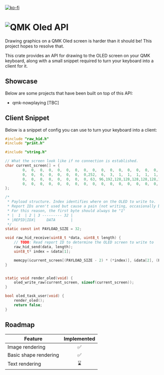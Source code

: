 [![ko-fi](https://ko-fi.com/img/githubbutton_sm.svg)](https://ko-fi.com/A0A1EB7YD)

# ![QMK Oled API](https://user-images.githubusercontent.com/24723950/183790643-aa12642c-0f83-4545-844e-621f3601720d.png)

Drawing graphics on a QMK Oled screen is harder than it should be! This project hopes to resolve that.

This crate provides an API for drawing to the OLED screen on your QMK keyboard, along with a small snippet required to turn your keyboard into a client for it.

## Showcase

Below are some projects that have been built on top of this API:

- qmk-nowplaying [TBC]

## Client Snippet

Below is a snippet of config you can use to turn your keyboard into a client:
```c
#include "raw_hid.h"
#include "print.h"

#include "string.h"

// What the screen look like if no connection is established.
char current_screen[] = {
        0,  0,  0,  0,  0,  0,  0,  0,  0,  0,  0,  0,  0,  0,  0,  0,  0,  0,  0,  0,  0,  0,  0,  0,  0,  0,  0,  0,  0,  0,  0,  0,  0,  0,  0,  0,  0,  0,  0,  0,  0,  0,  0,  0,  0,  0,  0,  0,  0,  0,  0,  0,  0,  0,  0,  0,  0,  0,  0,  0,  0,  0,  0,  0,  0,  0,  0,  0,  0,  0,  0,  0,  0,  0,  0,  0,  0,  0,  0,  0,  0,  0,  0,  0,  0,  0,  0,  0,  0,  0,  0,  0,  0,  0,  0,  0,  0,  0,  0,  0,  0,  0,  0,  0,  0,  0,  0,  0,  0,  0,  0,  0,  0,  0,  0,  0,  0,  0,  0,  0,  0,  0,  0,  0,  0,  0,  0,  0,
        0,  0,  0,  0,  0,  0,  0,  0,252,  6,  3,  1,  1,  1,  1,  1,  1,  1,  1,  1,  1,  3,  6,252,  0,  0,  0,  0,  0,  0,  0,  0,255,  2,  4,  8, 16, 32, 64,128,128, 64, 32, 16,  8,  4,  2,255,  0,  0,  0,  0,  0,  0,  0,  0,255,128,128, 64, 32, 32, 32, 16,  8,  8,  4,  4,  2,  2,  2,  1,  0,  0,  0,  0,  0,  0,  0,  0, 62, 65, 65, 65, 62,  0,127, 64, 64, 64,  0,127, 73, 73, 73, 65,  0,127, 65, 65, 65, 62,  0,  0,  0,  0,  0,  0,  0,  0,  0,  0,  0,  0,  0,  0,  0,  0,  0,  0,  0,  0,  0,  0,  0,  0,  0,  0, 
        0,  0,  0,  0,  0,  0,  0,  0, 63, 96,192,128,128,128,128,128,128,128,128,128,144,160,192,255,  0,  0,  0,  0,  0,  0,  0,  0,255,  0,  0,  0,  0,  0,  0,  0,  0,  0,  0,  0,  0,  0,  0,255,  0,  0,  0,  0,  0,  0,  0,  0,255,  1,  1,  2,  4,  4,  4,  8, 16, 16, 32, 32, 64, 64, 64,128,  0,  0,  0,  0,  0,  0,  0,  0,252, 18, 18, 18,252,  0,254, 18, 18, 18, 12,  0,130,130,254,130,130,  0,  0,  0,  0,  0,  0,  0,  0,  0,  0,  0,  0,  0,  0,  0,  0,  0,  0,  0,  0,  0,  0,  0,  0,  0,  0,  0,  0,  0,  0,  0, 
        0,  0,  0,  0,  0,  0,  0,  0,  0,  0,  0,  0,  0,  0,  0,  0,  0,  0,  0,  0,  0,  0,  0,  0,  1,  2,  0,  0,  0,  0,  0,  0,  0,  0,  0,  0,  0,  0,  0,  0,  0,  0,  0,  0,  0,  0,  0,  0,  0,  0,  0,  0,  0,  0,  0,  0,  0,  0,  0,  0,  0,  0,  0,  0,  0,  0,  0,  0,  0,  0,  0,  0,  0,  0,  0,  0,  0,  0,  0,  0,  0,  0,  0,  0,  0,  0,  0,  0,  0,  0,  0,  0,  0,  0,  0,  0,  0,  0,  0,  0,  0,  0,  0,  0,  0,  0,  0,  0,  0,  0,  0,  0,  0,  0,  0,  0,  0,  0,  0,  0,  0,  0,  0,  0,  0,  0,  0,  0,
};

/*
 * Payload structure. Index identifies where on the OLED to write to. 
 * Report IDs aren't used but cause a pain (not writing, occasionally being stripped off etc.)
 * For this reason, the first byte should always be "1"
 * |  1  | 2 | 3 --------- 32 |
 * |REPID|IDX|     DATA       |
 */
static const int PAYLOAD_SIZE = 32;

void raw_hid_receive(uint8_t *data, uint8_t length) {
    // TODO: Read report ID to determine the OLED screen to write to
    raw_hid_send(data, length);
    uint8_t* index = &data[1];

    memcpy(&current_screen[(PAYLOAD_SIZE - 2) * (*index)], &data[2], (PAYLOAD_SIZE - 2));
}


static void render_oled(void) {
    oled_write_raw(current_screen, sizeof(current_screen));
}

bool oled_task_user(void) {
    render_oled();
    return false;
}
```


## Roadmap

| Feature               | Implemented |
| ---------------       | :---------: |
| Image rendering       |     ✅      |
| Basic shape rendering |     ✅      |
| Text rendering        |     ⌛      |

